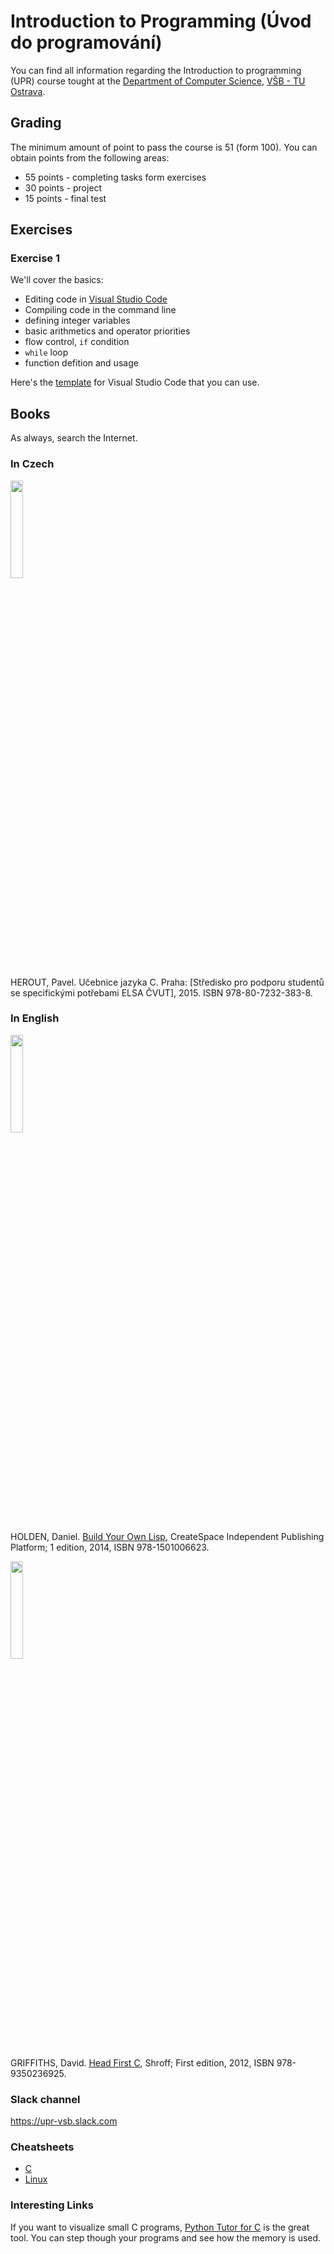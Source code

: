 # Introduction to Programming (Úvod do programování)

You can find all information regarding the Introduction to programming (UPR) course tought at the [Department of Computer Science](https://www.cs.vsb.cz), [VŠB - TU Ostrava](https://www.vsb.cz).


## Grading

The minimum amount of point to pass the course is 51 (form 100). You can obtain points from the following areas:
- 55 points - completing tasks form exercises
- 30 points - project
- 15 points - final test

## Exercises


### Exercise 1

We'll cover the basics:
- Editing code in [Visual Studio Code](https://code.visualstudio.com/)
- Compiling code in the command line
- defining integer variables
- basic arithmetics and operator priorities
- flow control, `if` condition
- `while` loop
- function defition and usage

Here's the [template](https://github.com/geordi/upr-course/raw/master/assets/exericises/templates/exercise_01.zip) for Visual Studio Code that you can use.


## Books

As always, search the Internet.


### In Czech

<img src="https://raw.githubusercontent.com/geordi/upr-course/master/assets/images/ucenice_jazyka_c.jpg" width="20%"/>

HEROUT, Pavel. Učebnice jazyka C. Praha: [Středisko pro podporu studentů se specifickými potřebami ELSA ČVUT], 2015. ISBN 978-80-7232-383-8.


### In English

<img src="https://raw.githubusercontent.com/geordi/upr-course/master/assets/images/book_cover_build_your_own_lisp.jpg" width="20%"/>

HOLDEN, Daniel. [Build Your Own Lisp](https://www.amazon.com/Build-Your-Lisp-Daniel-Holden/dp/1501006622), CreateSpace Independent Publishing Platform; 1 edition, 2014, ISBN 978-1501006623.

<img src="https://raw.githubusercontent.com/geordi/upr-course/master/assets/images/book_cover_head_first_c.jpg" width="20%"/>

GRIFFITHS, David. [Head First C](https://www.amazon.com/Head-First-C-Brain-Friendly-Guide/dp/1449399916), Shroff; First edition, 2012, ISBN 978-9350236925.


### Slack channel
https://upr-vsb.slack.com


### Cheatsheets
- [C](./cheatsheets/c.pdf)
- [Linux](./cheatsheets/linux.pdf)


### Interesting Links

If you want to visualize small C programs, [Python Tutor for C](http://pythontutor.com/c.html) is the great tool. You can step though your programs and see how the memory is used.
